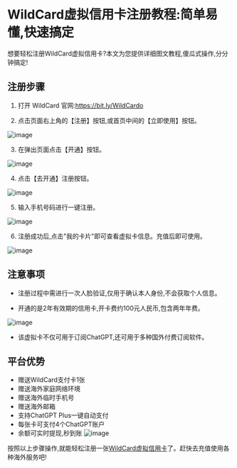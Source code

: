# WildCard虚拟信用卡注册教程:简单易懂,快速搞定

想要轻松注册WildCard虚拟信用卡?本文为您提供详细图文教程,傻瓜式操作,分分钟搞定!

## 注册步骤

1. 打开 WildCard 官网:https://bit.ly/WildCardo

2. 点击页面右上角的【注册】按钮,或首页中间的【立即使用】按钮。

![image](https://github.com/user-attachments/assets/2650edfe-5fbd-4b85-80fe-714bb141902c)

3. 在弹出页面点击【开通】按钮。

![image](https://github.com/user-attachments/assets/92cb7dcd-0fbb-4a67-b7db-717de5c26462)

4. 点击【去开通】注册按钮。
 
![image](https://github.com/user-attachments/assets/26ff032b-3a11-420f-a6ad-d51888f2bec6)

5. 输入手机号码进行一键注册。

![image](https://github.com/user-attachments/assets/4ae6a459-290b-4bd7-8099-c73bb42be307)

6. 注册成功后,点击"我的卡片"即可查看虚拟卡信息。充值后即可使用。

![image](https://github.com/user-attachments/assets/d3656d26-4c25-4292-9c3d-96ed74337833)

## 注意事项 

- 注册过程中需进行一次人脸验证,仅用于确认本人身份,不会获取个人信息。

- 开通的是2年有效期的信用卡,开卡费约100元人民币,包含两年年费。
  
![image](https://github.com/user-attachments/assets/4de4cb1c-96fe-4e54-885c-886b276c26e9)

- 该虚拟卡不仅可用于订阅ChatGPT,还可用于多种国外付费订阅软件。



## 平台优势

- 赠送WildCard支付卡1张
- 赠送海外家庭网络环境  
- 赠送海外临时手机号
- 赠送海外邮箱
- 支持ChatGPT Plus一键自动支付
- 每张卡可支付4个ChatGPT账户
- 余额可实时提现,秒到账
![image](https://github.com/user-attachments/assets/056b7834-07a1-436f-93e9-6ecaa3afd12e)

按照以上步骤操作,就能轻松注册一张[WildCard虚拟信用卡](https://bit.ly/WildCardo)了。赶快去充值使用各种海外服务吧! 


